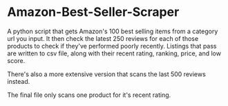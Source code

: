 # Amazon-Best-Seller-Scraper
A python script that gets Amazon's 100 best selling items from a category url you input. It then check the latest 250 reviews for each of those products to check if they've performed poorly recently. Listings that pass are written to csv file, along with their recent rating, ranking, price, and low score.

There's also a more extensive version that scans the last 500 reviews instead.

The final file only scans one product for it's recent rating.
